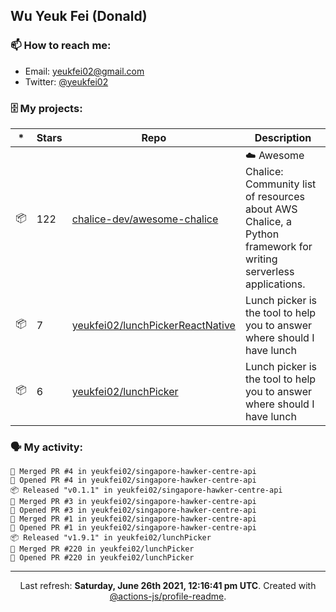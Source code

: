 ## Wu Yeuk Fei (Donald)

### 📫 How to reach me:

- Email: [yeukfei02@gmail.com](yeukfei02@gmail.com)
- Twitter: [@yeukfei02](https://twitter.com/yeukfei02)

### 🗄 My projects:

|*|Stars|Repo|Description|
|---|---|---|---|
| 📦 | 122 | [chalice-dev/awesome-chalice](https://github.com/chalice-dev/awesome-chalice) | ☁️ Awesome Chalice: Community list of resources about AWS Chalice, a Python framework for writing serverless applications. |
| 📦 | 7 | [yeukfei02/lunchPickerReactNative](https://github.com/yeukfei02/lunchPickerReactNative) | Lunch picker is the tool to help you to answer where should I have lunch |
| 📦 | 6 | [yeukfei02/lunchPicker](https://github.com/yeukfei02/lunchPicker) | Lunch picker is the tool to help you to answer where should I have lunch |

### 🗣 My activity:

```
🎉 Merged PR #4 in yeukfei02/singapore-hawker-centre-api
💪 Opened PR #4 in yeukfei02/singapore-hawker-centre-api
📦 Released "v0.1.1" in yeukfei02/singapore-hawker-centre-api
🎉 Merged PR #3 in yeukfei02/singapore-hawker-centre-api
💪 Opened PR #3 in yeukfei02/singapore-hawker-centre-api
🎉 Merged PR #1 in yeukfei02/singapore-hawker-centre-api
💪 Opened PR #1 in yeukfei02/singapore-hawker-centre-api
📦 Released "v1.9.1" in yeukfei02/lunchPicker
🎉 Merged PR #220 in yeukfei02/lunchPicker
💪 Opened PR #220 in yeukfei02/lunchPicker
```

---

<p align="center">Last refresh: <b>Saturday, June 26th 2021, 12:16:41 pm UTC</b>. Created with <a href=https://github.com/marketplace/actions/profile-readme>@actions-js/profile-readme</a>.</p>
